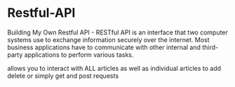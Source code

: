 # Restful-API

Building My Own Restful API - RESTful API is an interface that two computer systems use to exchange information securely over the internet. Most business applications have to communicate with other internal and third-party applications to perform various tasks.

allows you to interact with ALL articles as well as individual articles to add delete or simply get and post requests
